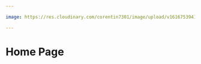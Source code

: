 ```yaml
---

image: https://res.cloudinary.com/corentin7301/image/upload/v1616753941/nuxt-forestry-template/nuxt-forestry-template_gpfj1c.jpg

---
```


# Home Page